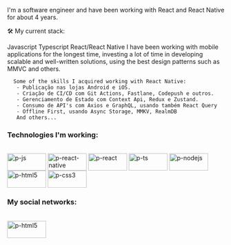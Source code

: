 I'm a software engineer and have been working with React and React Native for about 4 years.

   🛠️ My current stack:
      
   Javascript
   Typescript
   React/React Native
   I have been working with mobile applications for the longest time, 
   investing a lot of time in developing scalable and well-written solutions, 
   using the best design patterns such as MMVC and others.
   
      Some of the skills I acquired working with React Native:
       - Publicação nas lojas Android e iOS.
       - Criação de CI/CD com Git Actions, Fastlane, Codepush e outros.
       - Gerenciamento de Estado com Context Api, Redux e Zustand.
       - Consumo de API's com Axios e GraphQL, usando também React Query 
       - Offline First, usando Async Storage, MMKV, RealmDB
       And others...
   
### Technologies I'm working:

<div style="display: inline_block"><br>
 <img align="center" alt="p-js" height="40" width="90" src="https://img.shields.io/badge/JavaScript-323330?style=for-the-badge&logo=javascript&logoColor=F7DF1E">
 <img align="center" alt="p-react-native" height="40" width="90" src="https://img.shields.io/badge/React_Native-20232A?style=for-the-badge&logo=react&logoColor=61DAFB">
 <img align="center" alt="p-react" height="40" width="90" src="https://img.shields.io/badge/React-20232A?style=for-the-badge&logo=react&logoColor=61DAFB">
 <img align="center" alt="p-ts" height="40" width="90" src="https://img.shields.io/badge/TypeScript-007ACC?style=for-the-badge&logo=typescript&logoColor=white">
 <img align="center" alt="p-nodejs" height="40" width="90" src="https://img.shields.io/badge/Node.js-43853D?style=for-the-badge&logo=node.js&logoColor=white">
 <img align="center" alt="p-html5" height="40" width="90" src="https://img.shields.io/badge/HTML5-E34F26?style=for-the-badge&logo=html5&logoColor=white">
 <img align="center" alt="p-css3" height="40" width="90" src="https://img.shields.io/badge/CSS3-1572B6?style=for-the-badge&logo=css3&logoColor=white">
</div>


### My social networks:
<div style="display: inline_block"><br>
   <a href="https://www.linkedin.com/in/paulo-cardoso-b76005109/?locale=en_US" title="Paulo's Linkedin" target="_blank">
   <img align="center" alt="p-html5" height="40" width="90" src="https://img.shields.io/badge/LinkedIn-0077B5?style=for-the-badge&logo=linkedin&logoColor=white">
</div>
